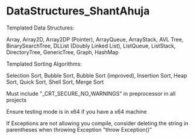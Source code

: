 # DataStructures_ShantAhuja
Templated Data Structures:

Array, Array2D, Array2DP (Pointer), ArrayQueue, ArrayStack, AVL Tree, BinarySearchTree, DLList (Doubly Linked List), ListQueue, ListStack, DirectoryTree, GenericTree, Graph, HashMap

Templated Sorting Algorithms:

Selection Sort, Bubble Sort, Bubble Sort (improved), Insertion Sort, Heap Sort, Quick Sort, Shell Sort, Merge Sort

Must include "_CRT_SECURE_NO_WARNINGS" in preprocessor in all projects

Ensure testing mode is in x64 if you have a x64 machine

If Exceptions are not allowing you compile, consider deleting the string in parentheses when throwing Exception
"throw Exception()"
